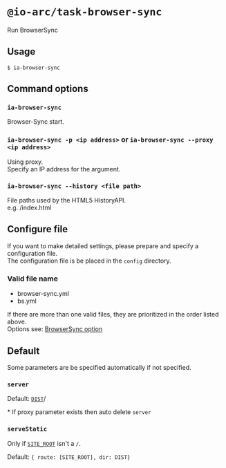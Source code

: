 # `@io-arc/task-browser-sync`

Run BrowserSync

## Usage

```shell script
$ ia-browser-sync
```

## Command options

### `ia-browser-sync`

Browser-Sync start.

### `ia-browser-sync -p <ip address>` or `ia-browser-sync --proxy <ip address>`

Using proxy.  
Specify an IP address for the argument.

### `ia-browser-sync --history <file path>`

File paths used by the HTML5 HistoryAPI.  
e.g. /index.html

## Configure file

If you want to make detailed settings, please prepare and specify a configuration file.  
The configuration file is be placed in the `config` directory.

### Valid file name

- browser-sync.yml
- bs.yml

If there are more than one valid files, they are prioritized in the order listed above.  
Options see: [BrowserSync option](https://browsersync.io/docs/options)

## Default

Some parameters are be specified automatically if not specified.

### `server`

Default: [`DIST`](https://github.com/io-arc/io-arc/tree/master/packages/env#dist)/

\* If proxy parameter exists then auto delete `server`

### `serveStatic`

Only if [`SITE_ROOT`](https://github.com/io-arc/io-arc/tree/master/packages/env#site_root) isn't a `/`.

Default: `{ route: [SITE_ROOT], dir: DIST}`

